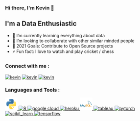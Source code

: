 ### Hi there, I'm Kevin 👋

## I'm a Data Enthusiastic

- 🌱 I’m currently learning everything about data
- 👯 I’m looking to collaborate with other similar minded people
- 🥅 2021 Goals: Contribute to Open Source projects
- ⚡ Fun fact: I love to watch and play cricket / chess


<h3 align="left">Connect with me :</h3>
<p align="left">
<a href="https://www.linkedin.com/in/kevinvaghela/" target="blank"><img align="center" src="https://www.vectorlogo.zone/logos/linkedin/linkedin-tile.svg" alt="kevin" height="30" width="40" /></a>
<a href="https://https://www.kaggle.com/kevinwaghela" target="blank"><img align="center" src="https://cdn4.iconfinder.com/data/icons/logos-and-brands/512/189_Kaggle_logo_logos-512.png" alt="kevin" height="30" width="40" /></a>
<a href=""mailto:kbtechnical@gmail.com" target="blank"><img align="center" src="https://www.vectorlogo.zone/logos/gmail/gmail-icon.svg" alt="kevin" height="30" width="40"/></a>

### Languages and Tools :

<p align="left"> 
<a href="https://www.python.org" target="_blank"> <img src="https://raw.githubusercontent.com/devicons/devicon/master/icons/python/python-original.svg" alt="python" width="40" height="40" padding = "30"/> </a>
<a href="https://www.r-project.org/about.html" target="_blank"> <img src="https://www.vectorlogo.zone/logos/r-project/r-project-icon.svg" alt="R" width="40" height="40" padding="40"/> </a>
<a href="https://cloud.google.com" target="_blank"> <img src="https://www.vectorlogo.zone/logos/google_cloud/google_cloud-icon.svg" alt="google cloud" width="40" height="40"/> </a> 
<a href="https://www.heroku.com/" target="_blank"> <img src="https://www.vectorlogo.zone/logos/heroku/heroku-icon.svg" alt="heroku" width="40" height="40"/> </a> 
<a href="https://www.mysql.com/" target="_blank"> <img src="https://raw.githubusercontent.com/devicons/devicon/master/icons/mysql/mysql-original-wordmark.svg" alt="mysql" width="40" height="40"/> </a> 
<a href="https://public.tableau.com/profile/kevin.vaghela#!/" target="_blank"> <img src="https://github.com/gilbarbara/logos/blob/master/logos/tableau-icon.svg" alt="tableau" width="40" height="40"/> </a>
<a href="https://pandas.pydata.org/docs/" target="_blank"> <img src="https://github.com/valohai/ml-logos/blob/master/pandas.svg" alt="pytorch" width="40" height="40"/> </a> 
<a href="https://scikit-learn.org/" target="_blank"> <img src="https://upload.wikimedia.org/wikipedia/commons/0/05/Scikit_learn_logo_small.svg" alt="scikit_learn" width="40" height="40"/> </a> 
<a href="https://www.tensorflow.org" target="_blank"> <img src="https://www.vectorlogo.zone/logos/tensorflow/tensorflow-icon.svg" alt="tensorflow" width="40" height="40"/> </a> </p>

<br />
<br />